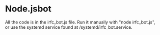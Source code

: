 Node.jsbot
===========

All the code is in the irfc_bot.js file.
Run it manually with "node irfc_bot.js", or use the systemd service
found at /systemd/irfc_bot.service.

